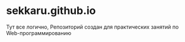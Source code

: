 # sekkaru.github.io
Тут все логично, Репозиторий создан для практических занятий по Web-программированию

